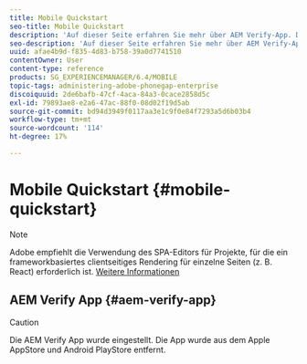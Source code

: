 ```yaml
---
title: Mobile Quickstart
seo-title: Mobile Quickstart
description: 'Auf dieser Seite erfahren Sie mehr über AEM Verify-App. Die AEM Verify-App ist eine schnelle und einfache Möglichkeit, Ihre AEM Mobile Apps auf beliebigen iOS- oder Android-Mobilgeräten auszuführen. '
seo-description: 'Auf dieser Seite erfahren Sie mehr über AEM Verify-App. Die AEM Verify-App ist eine schnelle und einfache Möglichkeit, Ihre AEM Mobile Apps auf beliebigen iOS- oder Android-Mobilgeräten auszuführen. '
uuid: afae4b9d-f835-4d83-b758-39a0d7741510
contentOwner: User
content-type: reference
products: SG_EXPERIENCEMANAGER/6.4/MOBILE
topic-tags: administering-adobe-phonegap-enterprise
discoiquuid: 2de6bafb-47cf-4aca-84a3-0cace2858d5c
exl-id: 79893ae8-e2a6-47ac-88f0-08d02f19d5ab
source-git-commit: bd94d3949f0117aa3e1c9f0e84f7293a5d6b03b4
workflow-type: tm+mt
source-wordcount: '114'
ht-degree: 17%

---
```


# Mobile Quickstart {#mobile-quickstart}

>[!NOTE]
>
>Adobe empfiehlt die Verwendung des SPA-Editors für Projekte, für die ein frameworkbasiertes clientseitiges Rendering für einzelne Seiten (z. B. React) erforderlich ist. [Weitere Informationen](/help/sites-developing/spa-overview.md)

## AEM Verify App {#aem-verify-app}

>[!CAUTION]
>
>Die AEM Verify App wurde eingestellt. Die App wurde aus dem Apple AppStore und Android PlayStore entfernt.
